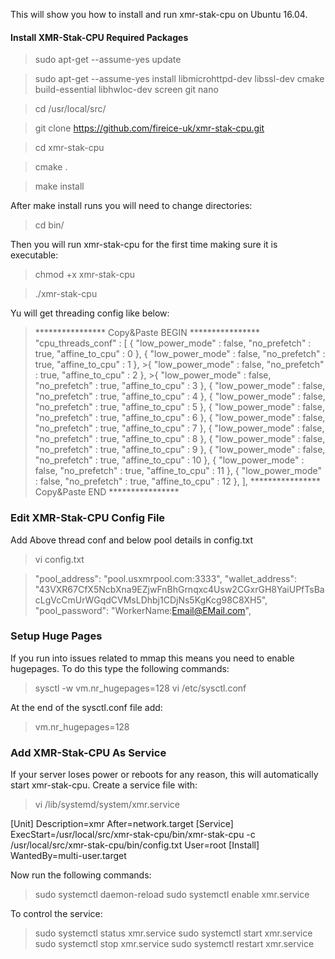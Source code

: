 This will show you how to install and run xmr-stak-cpu on Ubuntu 16.04.

#### Install XMR-Stak-CPU Required Packages

> sudo apt-get --assume-yes update

> sudo apt-get --assume-yes install libmicrohttpd-dev libssl-dev cmake build-essential libhwloc-dev screen git nano

> cd /usr/local/src/

> git clone https://github.com/fireice-uk/xmr-stak-cpu.git

> cd xmr-stak-cpu

> cmake .

> make install

After make install runs you will need to change directories:

> cd bin/

Then you will run xmr-stak-cpu for the first time making sure it is executable:

> chmod +x xmr-stak-cpu

> ./xmr-stak-cpu

Yu will get threading config like below: 

> **************** Copy&Paste BEGIN ****************
>"cpu_threads_conf" :
>[
  >  { "low_power_mode" : false, "no_prefetch" : true, "affine_to_cpu" : 0 },
   > { "low_power_mode" : false, "no_prefetch" : true, "affine_to_cpu" : 1 },
    >{ "low_power_mode" : false, "no_prefetch" : true, "affine_to_cpu" : 2 },
    >{ "low_power_mode" : false, "no_prefetch" : true, "affine_to_cpu" : 3 },
    { "low_power_mode" : false, "no_prefetch" : true, "affine_to_cpu" : 4 },
    { "low_power_mode" : false, "no_prefetch" : true, "affine_to_cpu" : 5 },
    { "low_power_mode" : false, "no_prefetch" : true, "affine_to_cpu" : 6 },
    { "low_power_mode" : false, "no_prefetch" : true, "affine_to_cpu" : 7 },
    { "low_power_mode" : false, "no_prefetch" : true, "affine_to_cpu" : 8 },
    { "low_power_mode" : false, "no_prefetch" : true, "affine_to_cpu" : 9 },
    { "low_power_mode" : false, "no_prefetch" : true, "affine_to_cpu" : 10 },
    { "low_power_mode" : false, "no_prefetch" : true, "affine_to_cpu" : 11 },
    { "low_power_mode" : false, "no_prefetch" : true, "affine_to_cpu" : 12 },
>],
>**************** Copy&Paste END ****************


### Edit XMR-Stak-CPU Config File

Add Above thread conf and below pool details in config.txt

> vi config.txt

>"pool_address": "pool.usxmrpool.com:3333",
>"wallet_address": "43VXR67CfX5NcbXna9EZjwFnBhGrnqxc4Usw2CGxrGH8YaiUPfTsBacLgVcCmUrWGqdCVMsLDhbj1CDjNs5KgKcg98C8XH5",
>"pool_password": "WorkerName:Email@EMail.com",


### Setup Huge Pages
If you run into issues related to mmap this means you need to enable hugepages. To do this type the following commands:

>sysctl -w vm.nr_hugepages=128
>vi /etc/sysctl.conf

At the end of the sysctl.conf file add:

> vm.nr_hugepages=128

### Add XMR-Stak-CPU As Service
If your server loses power or reboots for any reason, this will automatically start xmr-stak-cpu. Create a service file with:

> vi /lib/systemd/system/xmr.service

[Unit]
Description=xmr
After=network.target
[Service]
ExecStart=/usr/local/src/xmr-stak-cpu/bin/xmr-stak-cpu -c /usr/local/src/xmr-stak-cpu/bin/config.txt
User=root
[Install]
WantedBy=multi-user.target

Now run the following commands:

>sudo systemctl daemon-reload
>sudo systemctl enable xmr.service

To control the service:

>sudo systemctl status xmr.service
>sudo systemctl start xmr.service
>sudo systemctl stop xmr.service
>sudo systemctl restart xmr.service


